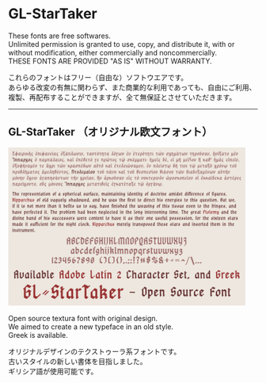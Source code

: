 # GL-StarTaker

These fonts are free softwares.  
Unlimited permission is granted to use, copy, and distribute it, with or without modification, either commercially and noncommercially.  
THESE FONTS ARE PROVIDED "AS IS" WITHOUT WARRANTY.

これらのフォントはフリー（自由な）ソフトウエアです。  
あらゆる改変の有無に関わらず、また商業的な利用であっても、自由にご利用、複製、再配布することができますが、全て無保証とさせていただきます。

******

## GL-StarTaker （オリジナル欧文フォント）

<img src="https://github.com/Gutenberg-Labo/GL-StarTaker/blob/main/documents/GL-StarTaker-Sample.svg" width="95%" alt="GL-StarTaker - Open Source Font" />

Open source textura font with original design.  
We aimed to create a new typeface in an old style.  
Greek is available.

オリジナルデザインのテクストゥーラ系フォントです。  
古いスタイルの新しい書体を目指しました。  
ギリシア語が使用可能です。
